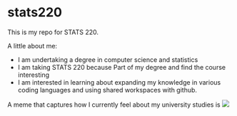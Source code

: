 # stats220

This is my repo for STATS 220. 

A little about me:

- I am undertaking a degree in computer science and statistics
- I am taking STATS 220 because Part of my degree and find the course interesting
- I am interested in learning about expanding my knowledge in various coding languages and using shared workspaces with github.

A meme that captures how I currently feel about my university studies is ![](https://c.tenor.com/8druEACXtX8AAAAd/tenor.gif)
